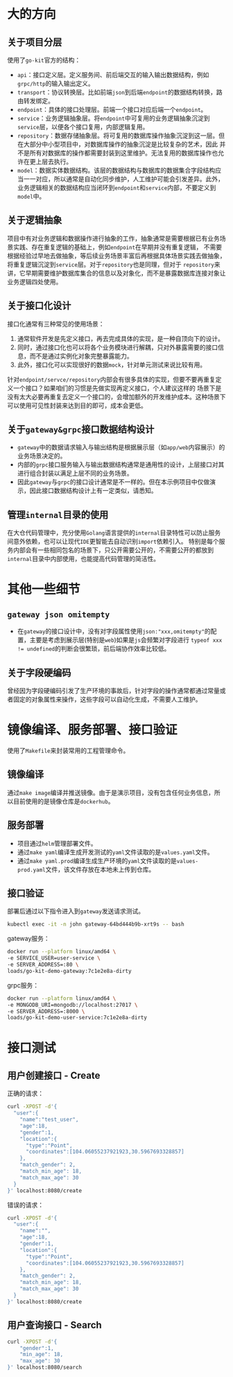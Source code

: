 # 大的方向
## 关于项目分层
使用了`go-kit`官方的结构：
- `api`：接口定义层。定义服务间、前后端交互的输入输出数据结构，例如`grpc/http`的输入输出定义。
- `transport`：协议转换层。比如前端`json`到后端`endpoint`的数据结构转换，路由转发绑定。
- `endpoint`：具体的接口处理层。前端一个接口对应后端一个`endpoint`。
- `service`：业务逻辑抽象层。将`endpoint`中可复用的业务逻辑抽象沉淀到`service`层，以便各个接口复用，内部逻辑复用。
- `repository`：数据存储抽象层。将可复用的数据库操作抽象沉淀到这一层。但在大部分中小型项目中，对数据库操作的抽象沉淀是比较复杂的艺术，因此
并不是所有对数据库的操作都需要封装到这里维护。无法复用的数据库操作也允许在更上层去执行。
- `model`：数据实体数据结构。该层的数据结构与数据库的数据集合字段结构应当一一对应，所以通常是自动化同步维护，人工维护可能会引发差异。此外，
业务逻辑相关的数据结构应当闭环到`endpoint`和`service`内部，不要定义到`model`中。

## 关于逻辑抽象
项目中有对业务逻辑和数据操作进行抽象的工作，抽象通常是需要根据已有业务场景实践、存在重复逻辑的基础上，例如`endpoint`在早期并没有重复逻辑，
不需要根据经验过早地去做抽象，等后续业务场景丰富后再根据具体场景实践去做抽象，将重复逻辑沉淀到`service`层。对于`repository`也是同理，但对于
`repository`来讲，它早期需要维护数据库集合的信息以及对象化，而不是暴露数据库连接对象让业务逻辑四处使用。

## 关于接口化设计
接口化通常有三种常见的使用场景：
1. 通常软件开发是先定义接口，再去完成具体的实现，是一种自顶向下的设计。
2. 同时，通过接口化也可以将各个业务模块进行解耦，只对外暴露需要的接口信息，而不是通过实例化对象完整暴露能力。
3. 此外，接口化可以实现很好的数据`mock`，针对单元测试来说比较有用。

针对`endpoint/servce/repository`内部会有很多具体的实现，但要不要再重复定义一个接口？如果咱们的习惯是先做实现再定义接口，个人建议这样的
场景下是没有太大必要再重复去定义一个接口的，会增加额外的开发维护成本。这种场景下可以使用可见性封装来达到目的即可，成本会更低。


## 关于`gateway&grpc`接口数据结构设计
- `gateway`中的数据请求输入与输出结构是根据展示层（如`app/web`内容展示）的业务场景决定的。
- 内部的`grpc`接口服务输入与输出数据结构通常是通用性的设计，上层接口对其进行组合封装以满足上层不同的业务场景。
- 因此`gateway`与`grpc`的接口设计通常是不一样的。但在本示例项目中仅做演示，因此接口数据结构设计上有一定类似，请悉知。

## 管理`internal`目录的使用
在大仓代码管理中，充分使用`Golang`语言提供的`internal`目录特性可以防止服务间意外依赖，也可以让现代`IDE`更智能去自动识别`import`依赖引入。
特别是每个服务内部会有一些相同包名的场景下，只公开需要公开的，不需要公开的都放到`internal`目录中内部使用，也能提高代码管理的简洁性。

# 其他一些细节
## `gateway json omitempty`
- 在`gateway`的接口设计中，没有对字段属性使用`json:"xxx,omitempty"`的配置，主要是考虑到展示层(特别是`web`)如果是`js`会频繁对字段进行
`typeof xxx != undefined`的判断会很繁琐，前后端协作效率比较低。

## 关于字段硬编码
曾经因为字段硬编码引发了生产环境的事故后，针对字段的操作通常都通过常量或者固定的对象属性来操作，这些字段可以自动化生成，不需要人工维护。

# 镜像编译、服务部署、接口验证
使用了`Makefile`来封装常用的工程管理命令。

## 镜像编译
通过`make image`编译并推送镜像。由于是演示项目，没有包含任何业务信息，所以目前使用的是镜像仓库是`dockerhub`。

## 服务部署
- 项目通过`helm`管理部署文件。
- 通过`make yaml`编译生成开发测试的`yaml`文件读取的是`values.yaml`文件。
- 通过`make yaml.prod`编译生成生产环境的`yaml`文件读取的是`values-prod.yaml`文件，该文件存放在本地未上传到仓库。

## 接口验证
部署后通过以下指令进入到`gateway`发送请求测试。
```bash
kubectl exec -it -n john gateway-64bd444b9b-xrt9s -- bash
```

gateway服务：
```bash
docker run --platform linux/amd64 \
-e SERVICE_USER=user-service \
-e SERVER_ADDRESS=:80 \
loads/go-kit-demo-gateway:7c1e2e8a-dirty 
```

grpc服务：
```bash
docker run --platform linux/amd64 \
-e MONGODB_URI=mongodb://localhost:27017 \
-e SERVER_ADDRESS=:8000 \
loads/go-kit-demo-user-service:7c1e2e8a-dirty 
```

# 接口测试

## 用户创建接口 - Create
正确的请求：
```bash
curl -XPOST -d'{
  "user":{
    "name":"test_user",
    "age":18,
    "gender":1,
    "location":{
      "type":"Point",
      "coordinates":[104.06055237921923,30.5967693328857]
    },
    "match_gender": 2,
    "match_min_age": 18,
    "match_max_age": 30
  }
}' localhost:8080/create
```

错误的请求：
```bash
curl -XPOST -d'{
  "user":{
    "name":"",
    "age":18,
    "gender":1,
    "location":{
      "type":"Point",
      "coordinates":[104.06055237921923,30.5967693328857]
    },
    "match_gender": 2,
    "match_min_age": 18,
    "match_max_age": 30
  }
}' localhost:8080/create
```

## 用户查询接口 - Search

```bash
curl -XPOST -d'{
    "gender":1,
    "min_age": 18,
    "max_age": 30
}' localhost:8080/search
```